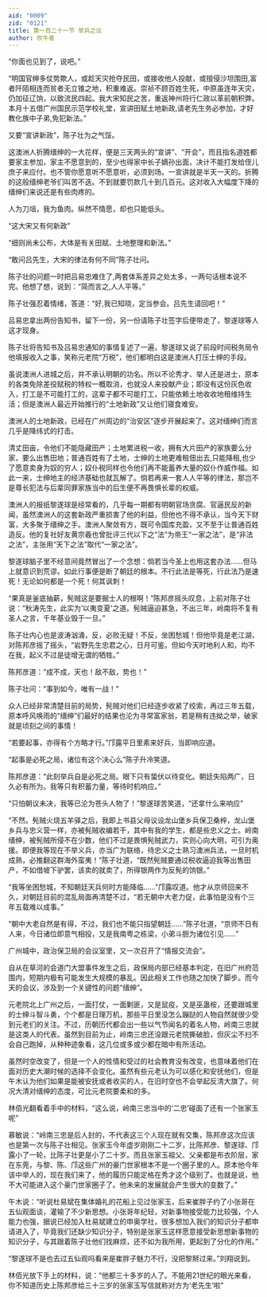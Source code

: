 ```yaml
---
aid: "0009"
zid: "0121"
title: 第一百二十一节 举兵之议
author: 吹牛者
---
```


“你面也见到了，说吧。”

“明国官绅多仗势欺人，或趁天灾抢夺民田，或接收他人投献，或擅侵沙坦围田,富者阡陌相连而贫者无立锥之地，积重难返。崇祯不顾百姓生死，中原虽连年天灾，仍加征辽饷，以致流民四起。我大宋知民之苦，重返神州将行仁政以革前朝积弊。本月十五借广州国民示范学校礼堂，宣讲田赋土地新政,请老先生务必参加，才好教化族中子弟,免犯新法。”

又要“宣讲新政”，陈子壮为之气馁。

这澳洲人折腾缙绅的一大花样，便是三天两头的“宣讲”、“开会”，而且指名道姓都要家主参加，家主不愿意到的，至少也得家中长子嫡孙出面，决计不能打发给侄儿庶子来应付。也不管你愿意听不愿意听，必须到场。一宣讲就是半天一天的。折腾的这般缙绅老爷们叫苦不迭。不到就要罚款几十到几百元。这对收入大幅度下降的缙绅们来说还是有些肉疼的。

人为刀俎，我为鱼肉。纵然不情愿，却也只能低头。

“这大宋又有何新政”

“细则尚未公布，大体是有关田赋、土地整理和新法。”

“敢问吕先生，大宋的律法有何不同”陈子壮问。

陈子壮的问题一时把吕易忠难住了,两套体系差异之处太多，一两句话根本说不完。他想了想，说到：“简而言之,人人平等。”

陈子壮强忍着情绪，答道：“好,我已知晓，定当参会。吕先生请回吧！”

吕易忠拿出两份告知书，留下一份，另一份请陈子壮签字后便带走了，黎遂球等人这才现身。

陈子壮将告知书及吕易忠通知的事情复述了一遍，黎遂球又说了前段时间税务局令他填报收入之事，笑称元老院“万税”，他们都明白这是澳洲人打压士绅的手段。

虽说澳洲人进城之后，并不承认明朝的功名。所以不论秀才、举人还是进士，原本的各类免除差役赋税的特权一概取消，也就没人来投献产业；即没有这份灰色收入，打工是不可能打工的，这辈子都不可能打工，只能依赖土地收收地租维持生活；但是澳洲人最近开始推行的“土地新政”又让他们寝食难安。

澳洲人的土地新政，已经在广州周边的“治安区”逐步开展起来了。这对缙绅们而言几乎是降纬式的打击。



清丈田亩，令他们不能隐藏田产；土地累进税一收，拥有大片田产的家族要么分家，要么出售田地；普通百姓有了土地，士绅的土地更难租佃出去,只能降租,也少了愿意卖身为奴的穷人；奴仆税同样也令他们再不能蓄养大量的奴仆作威作福。如此一来，士绅地主的经济基础也就瓦解了。倘若再来一套人人平等的律法，那岂不是尊长犯法与后辈同罪家族当中的后生便不再畏惧长辈的权威。

澳洲人的报纸黎遂球是经常看的，几乎每一期都有明朝官场贪腐、官逼民反的新闻，虽然澳洲人的这套新政严重损害了他的利益，但他也不得不承认，当今天下财富，大多聚于缙绅之手。澳洲人聚敛有方，既可令国库充盈，又不至于让普通百姓造反。他的复社好友黄宗羲也曾批评三代以下之“法”为帝王“一家之法”，是“非法之法”，主张用“天下之法”取代“一家之法”。

黎遂球脑子里不经意间竟然冒出了一个念想：倘若当今圣上也用这套办法……但马上就意识到荒谬。如此行事便是断了朝廷的根本。不行此法是等死，行此法乃是速死！无论如何都是一个死！何其讽刺！

“果真是釜底抽薪，髡贼这是要掘士人的根啊！”陈邦彦摇头叹息，上前对陈子壮说：“秋涛先生，此实为‘以夷变夏’之道。髡贼逼迫甚急，不出三年，岭南将不复有圣人之言，千年基业毁于一旦。”

陈子壮内心也是波涛汹涌，反，必败无疑！不反，坐困愁城！但他毕竟是老江湖，对陈邦彦摇了摇头，“岩野先生忠君之心，日月可鉴。但如今天时地利人和，均不在我，起义不过是徒增无谓的牺牲。”

陈邦彦道：“成不成，天也！敌不敌，势也！”

陈子壮问：“事到如今，唯有一战！”

众人已经非常清楚目前的局势，髡贼对他们已经逐步收紧了绞索，再过三年五载，原本呼风唤雨的“缙绅”们最好的结果也沦为寻常富家翁，若是稍有违拗之举，破家就是顷刻之间的事情！

“若要起事，亦得有个方略才行。”邝露平日里素来好兵，当即响应道。

“起事是必死之局，诸位有这个决心么”陈子升冷笑道。

陈邦彦道：“此刻举兵自是必死之局。眼下只有蛰伏以待变化。朝廷失陷两广，日久必有所为。我等只有积蓄力量，等待时机响应。”

“只怕朝议未决，我等已沦为苍头人物了！”黎遂球苦笑道，“还拿什么来响应”

“不然。髡贼火烧五羊驿之后，我即上书县父母议设龙山堡乡兵保卫桑梓，龙山堡乡兵与忠义营一样，亦被髡贼收编若干，其中有我的学生，都是些忠义之士。岭南缙绅，被髡贼所侵不在少数，他们不过是畏惧髡贼武力，实则心向大明，可引为奥援。即便我等现在不举义兵，亦当广为联络，待忠义之士熟习澳洲兵法，一旦时机成熟，必推翻这群海外蛮夷！”陈子壮道，“既然髡贼要通过税收逼迫我等出售田产，不如借坡下驴罢，该卖的就卖了，所得银两作为反髡的饷银。”

“我等坐困愁城，不知朝廷天兵何时方能降临……”邝露叹道。他才从京师回来不久，对朝廷目前的混乱局面再清楚不过，“若无朝中大老力促，此事怕是没有个三年五载难以成事。”

“朝中大老自然是有得，不过，我们也不能只指望朝廷……”陈子壮道，“京师不日有人来，今日诸位即意气相投，又是我南粤之栋梁，小弟斗胆为诸位引见……”

广州城中，政治保卫局的会议室里，又一次召开了“情报交流会”。

自从在草河的会道门大盟事件发生之后，政保局内部已经基本判定，在旧广州府范围内，短期内极有可能发生大规模的暴乱。因此相关工作也随之加快了脚步。而今天的会议，涉及到一个关键性的问题“缙绅”。

元老院北上广州之后，一面打仗，一面剿匪，又是鼠疫，又是巫蛊桉，还要跟城里的士绅斗智斗勇，个个都是日理万机，那些平日里没怎么蹦跶的人物自然就很少受到元老们的关注。不过，历朝历代都会出一些以气节闻名的着名人物，岭南三忠就是这类人的代表。虽然到目前为止，岭南三忠还没跟元老院撕破脸，但灰尘不扫不会自己跑掉，从种种迹象看，这几位或多或少都在暗中有所活动。

虽然时空改变了，但是一个人的性情和受过的社会教育没有改变，也意味着他们在面对历史大潮时候的选择不会变化。虽然有些元老认为可以感化和安抚他们，但是午木认为他们如果是能被安抚或者收买的人，在旧时空也不会举起反清大旗了。何况大清对缙绅的态度，可比元老院要柔和的多。

林佰光翻看着手中的材料，“这么说，岭南三忠当中的‘二忠’碰面了还有一个张家玉呢”

慕敏说：“岭南三忠是后人封的，不代表这三个人现在就有交集，陈邦彦这次应该也是第一次与陈子壮相见。张家玉今年虚岁刚刚二十二岁，比陈邦彦、黎遂球、邝露小了一轮，比陈子壮更是小了二十岁。而且张家玉祖父、父亲都是布衣阶层，家在东莞，与黎、陈、邝这些广州的豪门世家根本不是一个圈子里的人。原本他今年该中举人的，现在我们来了，他的履历只能定格在秀才这个级别了。也就是说，他不大可能进入这个豪门世家圈子了。他未来的发展就会产生很大的变数了。”

午木说：“听说杜易斌在集体婚礼的花船上见过张家玉，后来崔胖子约了小张哥在五仙观面谈，灌输了不少新思想。小张哥年纪轻，对新事物接受能力比较强，个人能力也强，据说已经加入杜易斌建立的申奥学社，很多想加入我们的知识分子都申请进入了，毕竟我们还缺少知识分子，特别是张家玉这样愿意接受新思想新事物的知识分子，与其跟着陈子壮他们找麻烦，还不如为我所用，更起到了分化的作用。”

“黎遂球不是也去过五仙观吗看来是崔胖子魅力不行，没把黎掰过来。”刘翔说到。

林佰光放下手上的材料，说：“他都三十多岁的人了。不能用21世纪的眼光来看，你不知道历史上陈邦彦给三十三岁的张家玉写信就称对方为‘老先生’啦”

